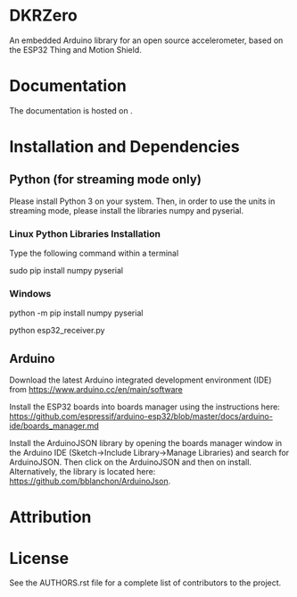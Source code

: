 # DKRZero

An embedded Arduino library for an open source accelerometer, based on the ESP32 Thing and Motion Shield. 

# Documentation

The documentation is hosted on .

# Installation and Dependencies

## Python (for streaming mode only)

Please install Python 3 on your system. Then, in order to use the units in streaming mode, please install 
the libraries numpy and pyserial. 

### Linux Python Libraries Installation 

Type the following command within a terminal 

sudo pip install numpy pyserial

### Windows 

python -m pip install numpy pyserial

python esp32_receiver.py

## Arduino

Download the latest Arduino integrated development environment (IDE) from https://www.arduino.cc/en/main/software 

Install the ESP32 boards into boards manager using the instructions here: https://github.com/espressif/arduino-esp32/blob/master/docs/arduino-ide/boards_manager.md

Install the ArduinoJSON library by opening the boards manager window in the Arduino IDE (Sketch->Include Library->Manage Libraries) and search for ArduinoJSON. Then click on the ArduinoJSON and then on install. Alternatively, the library is located here: https://github.com/bblanchon/ArduinoJson. 




# Attribution

# License

See the AUTHORS.rst file for a complete list of contributors to the project.
